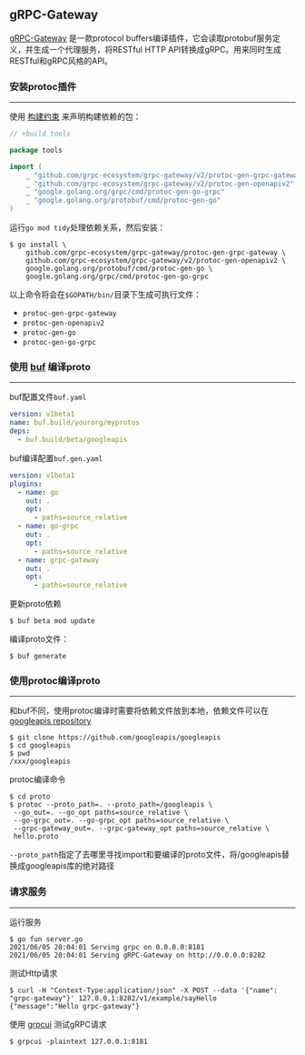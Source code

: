 ## gRPC-Gateway

[gRPC-Gateway](https://github.com/grpc-ecosystem/grpc-gateway) 是一款protocol buffers编译插件，它会读取protobuf服务定义，并生成一个代理服务，将RESTful HTTP API转换成gRPC。用来同时生成RESTful和gRPC风格的API。

  
### 安装protoc插件

---

使用 [构建约束](https://golang.org/cmd/go/#hdr-Build_constraints) 来声明构建依赖的包：
```go
// +build tools

package tools

import (
	_ "github.com/grpc-ecosystem/grpc-gateway/v2/protoc-gen-grpc-gateway"
	_ "github.com/grpc-ecosystem/grpc-gateway/v2/protoc-gen-openapiv2"
	_ "google.golang.org/grpc/cmd/protoc-gen-go-grpc"
	_ "google.golang.org/protobuf/cmd/protoc-gen-go"
)
```
运行`go mod tidy`处理依赖关系，然后安装：
```shell
$ go install \
    github.com/grpc-ecosystem/grpc-gateway/protoc-gen-grpc-gateway \
    github.com/grpc-ecosystem/grpc-gateway/v2/protoc-gen-openapiv2 \
    google.golang.org/protobuf/cmd/protoc-gen-go \
    google.golang.org/grpc/cmd/protoc-gen-go-grpc
```
以上命令将会在`$GOPATH/bin/`目录下生成可执行文件：
* `protoc-gen-grpc-gateway`
* `protoc-gen-openapiv2`
* `protoc-gen-go`
* `protoc-gen-go-grpc`
  

### 使用 [buf](https://buf.build) 编译proto

---

buf配置文件`buf.yaml`
```yaml
version: v1beta1
name: buf.build/yourorg/myprotos
deps:
  - buf.build/beta/googleapis
```

buf编译配置`buf.gen.yaml`
```yaml
version: v1beta1
plugins:
  - name: go
    out: .
    opt:
      - paths=source_relative
  - name: go-grpc
    out: .
    opt:
      - paths=source_relative
  - name: grpc-gateway
    out: .
    opt:
      - paths=source_relative
```

更新proto依赖
```shell
$ buf beta mod update
```

编译proto文件：
```shell
$ buf generate
```
  

### 使用protoc编译proto

---

和buf不同，使用protoc编译时需要将依赖文件放到本地，依赖文件可以在 [googleapis repository](https://github.com/googleapis/googleapis) 
```shell
$ git clone https://github.com/googleapis/googleapis
$ cd googleapis
$ pwd
/xxx/googleapis
```

protoc编译命令
```shell
$ cd proto
$ protoc --proto_path=. --proto_path=/googleapis \
 --go_out=. --go_opt paths=source_relative \
 --go-grpc_out=. --go-grpc_opt paths=source_relative \
 --grpc-gateway_out=. --grpc-gateway_opt paths=source_relative \
 hello.proto 
```
`--proto_path`指定了去哪里寻找import和要编译的proto文件，将/googleapis替换成googleapis库的绝对路径


### 请求服务

---

运行服务
```shell
$ go fun server.go
2021/06/05 20:04:01 Serving grpc on 0.0.0.0:8181
2021/06/05 20:04:01 Serving gRPC-Gateway on http://0.0.0.0:8282
```

测试Http请求
```shell
$ curl -H "Context-Type:application/json" -X POST --data '{"name": "grpc-gateway"}' 127.0.0.1:8282/v1/example/sayHello
{"message":"Hello grpc-gateway"}
```

使用 [grpcui](https://github.com/fullstorydev/grpcui) 测试gRPC请求
```shell
$ grpcui -plaintext 127.0.0.1:8181
```